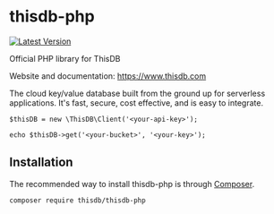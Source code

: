 # thisdb-php

[![Latest Version](https://img.shields.io/github/release/thisdb/thisdb-php.svg?style=flat-square)](https://github.com/thisdb/thisdb-php/releases)

Official PHP library for ThisDB

Website and documentation: https://www.thisdb.com

The cloud key/value database built from the ground up for serverless applications. It's fast, secure, cost effective, and is easy to integrate.

```
$thisDB = new \ThisDB\Client('<your-api-key>');

echo $thisDB->get('<your-bucket>', '<your-key>');
```

## Installation

The recommended way to install thisdb-php is through
[Composer](https://getcomposer.org/).

```bash
composer require thisdb/thisdb-php
```
